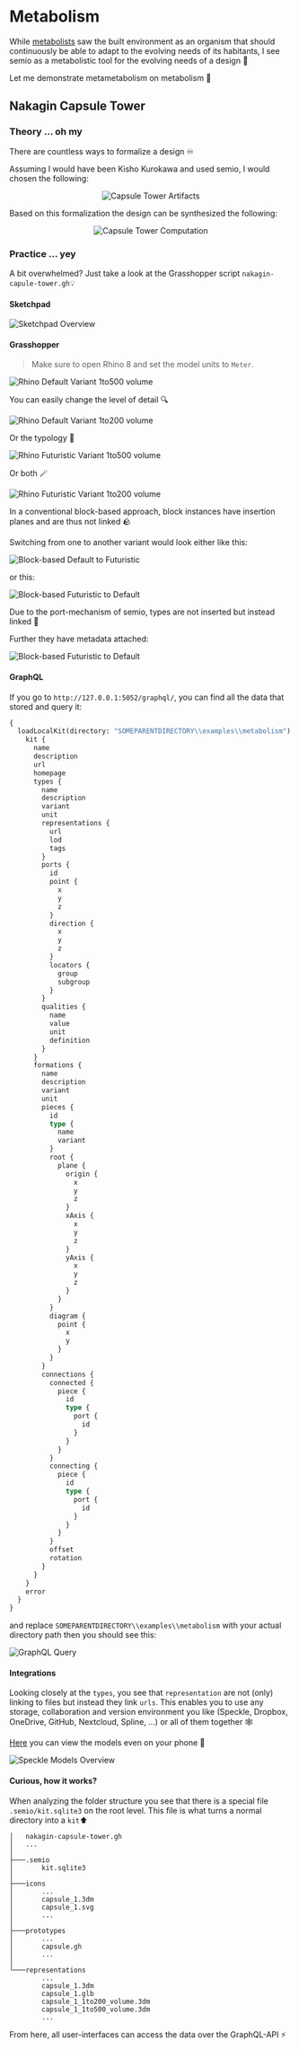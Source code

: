 # Metabolism

While [metabolists](<https://en.wikipedia.org/wiki/Metabolism_(architecture)>) saw the built environment as an organism that should continuously be able to adapt to the evolving needs of its habitants, I see semio as a metabolistic tool for the evolving needs of a design 🔀

Let me demonstrate metametabolism on metabolism 🤯

## Nakagin Capsule Tower

### Theory ... oh my

There are countless ways to formalize a design ♾️

Assuming I would have been Kisho Kurokawa and used semio, I would chosen the following:

<p align="center">
    <picture>
        <source media="(prefers-color-scheme: dark)" srcset="https://github.com/usalu/semio/blob/r24.08-2/examples/metabolism/docs/artifacts-dark.svg">
        <source media="(prefers-color-scheme: light)" srcset="https://github.com/usalu/semio/blob/r24.08-2/examples/metabolism/docs/artifacts.svg">
        <img alt="Capsule Tower Artifacts" src="https://github.com/usalu/semio/blob/r24.08-2/examples/metabolism/docs/artifacts.svg">
    </picture>
</p>

Based on this formalization the design can be synthesized the following:

<p align="center">
    <picture>
        <source media="(prefers-color-scheme: dark)" srcset="https://github.com/usalu/semio/blob/r24.08-2/examples/metabolism/docs/computation-dark.svg">
        <source media="(prefers-color-scheme: light)" srcset="https://github.com/usalu/semio/blob/r24.08-2/examples/metabolism/docs/computation.svg">
        <img alt="Capsule Tower Computation" src="https://github.com/usalu/semio/blob/r24.08-2/examples/metabolism/docs/computation.svg">
    </picture>
</p>

### Practice ... yey

A bit overwhelmed? Just take a look at the Grasshopper script `nakagin-capule-tower.gh`💡

#### Sketchpad

![Sketchpad Overview](https://github.com/usalu/semio/blob/r24.08-2/examples/metabolism/docs/sketchpad-overview.png)

#### Grasshopper

> Make sure to open Rhino 8 and set the model units to `Meter`.

![Rhino Default Variant 1to500 volume](https://github.com/usalu/semio/blob/r24.08-2/examples/metabolism/docs/rhino-default-variant-1to500-volume.png)

You can easily change the level of detail 🔍

![Rhino Default Variant 1to200 volume](https://github.com/usalu/semio/blob/r24.08-2/examples/metabolism/docs/rhino-default-variant-1to200-volume.png)

Or the typology 🔁

![Rhino Futuristic Variant 1to500 volume](https://github.com/usalu/semio/blob/r24.08-2/examples/metabolism/docs/rhino-futuristic-variant-1to500-volume.png)

Or both 🪄

![Rhino Futuristic Variant 1to200 volume](https://github.com/usalu/semio/blob/r24.08-2/examples/metabolism/docs/rhino-futuristic-variant-1to200-volume.png)

In a conventional block-based approach, block instances have insertion planes and are thus not linked 🪨

Switching from one to another variant would look either like this:

![Block-based Default to Futuristic](https://github.com/usalu/semio/blob/r24.08-2/examples/metabolism/docs/block-based-default-to-futuristic.png)

or this:

![Block-based Futuristic to Default](https://github.com/usalu/semio/blob/r24.08-2/examples/metabolism/docs/block-based-futuristic-to-default.png)

Due to the port-mechanism of semio, types are not inserted but instead linked 🔗

Further they have metadata attached:

![Block-based Futuristic to Default](https://github.com/usalu/semio/blob/r24.08-2/examples/metabolism/docs/rhino-default-variant-metrics.png)

#### GraphQL

If you go to `http://127.0.0.1:5052/graphql/`, you can find all the data that stored and query it:

```graphql
{
  loadLocalKit(directory: "SOMEPARENTDIRECTORY\\examples\\metabolism") {
    kit {
      name
      description
      url
      homepage
      types {
        name
        description
        variant
        unit
        representations {
          url
          lod
          tags
        }
        ports {
          id
          point {
            x
            y
            z
          }
          direction {
            x
            y
            z
          }
          locators {
            group
            subgroup
          }
        }
        qualities {
          name
          value
          unit
          definition
        }
      }
      formations {
        name
        description
        variant
        unit
        pieces {
          id
          type {
            name
            variant
          }
          root {
            plane {
              origin {
                x
                y
                z
              }
              xAxis {
                x
                y
                z
              }
              yAxis {
                x
                y
                z
              }
            }
          }
          diagram {
            point {
              x
              y
            }
          }
        }
        connections {
          connected {
            piece {
              id
              type {
                port {
                  id
                }
              }
            }
          }
          connecting {
            piece {
              id
              type {
                port {
                  id
                }
              }
            }
          }
          offset
          rotation
        }
      }
    }
    error
  }
}
```

and replace `SOMEPARENTDIRECTORY\\examples\\metabolism` with your actual directory path then you should see this:

![GraphQL Query](https://github.com/usalu/semio/blob/r24.08-2/examples/metabolism/docs/graphql-query.png)

#### Integrations

Looking closely at the `types`, you see that `representation` are not (only) linking to files but instead they link `urls`. This enables you to use any storage, collaboration and version environment you like (Speckle, Dropbox, OneDrive, GitHub, Nextcloud, Spline, ...) or all of them together 🕸️

[Here](https://app.speckle.systems/projects/e7de1a2f8f) you can view the models even on your phone 📱

![Speckle Models Overview](https://github.com/usalu/semio/blob/r24.08-2/examples/metabolism/docs/speckle-models-overview.png)

#### Curious, how it works?

When analyzing the folder structure you see that there is a special file `.semio/kit.sqlite3` on the root level. This file is what turns a normal directory into a `kit`⬆️

```
│   nakagin-capsule-tower.gh
│   ...
│
├───.semio
│       kit.sqlite3
│
├───icons
│       ...
│       capsule_1.3dm
│       capsule_1.svg
│       ...
│
├───prototypes
│       ...
│       capsule.gh
│       ...
│
└───representations
        ...
        capsule_1.3dm
        capsule_1.glb
        capsule_1_1to200_volume.3dm
        capsule_1_1to500_volume.3dm
        ...
```

From here, all user-interfaces can access the data over the GraphQL-API ⚡
